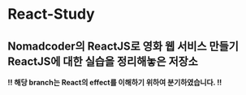 # React-Study
**Nomadcoder의 ReactJS로 영화 웹 서비스 만들기**  
**ReactJS에 대한 실습을 정리해놓은 저장소**  
---  
**!! 해당 branch는 React의 effect를 이해하기 위하여 분기하였습니다. !!**  